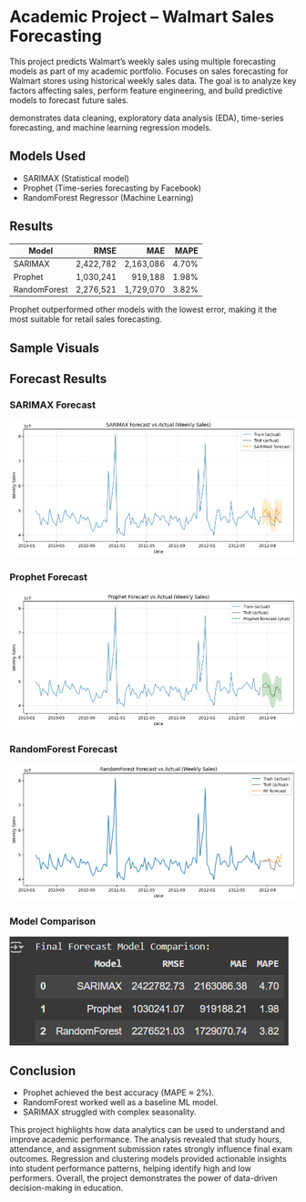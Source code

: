 # Academic Project – Walmart Sales Forecasting
This project predicts Walmart’s weekly sales using multiple forecasting models as part of my academic portfolio.
Focuses on sales forecasting for Walmart stores using historical weekly sales data. The goal is to analyze key factors affecting sales, perform feature engineering, and build predictive models to forecast future sales.

demonstrates data cleaning, exploratory data analysis (EDA), time-series forecasting, and machine learning regression models.

## Models Used
- SARIMAX (Statistical model)
- Prophet (Time-series forecasting by Facebook)
- RandomForest Regressor (Machine Learning)

## Results

| Model        | RMSE       | MAE        | MAPE   |
|--------------|-----------:|-----------:|-------:|
| SARIMAX      | 2,422,782  | 2,163,086  | 4.70%  |
| Prophet      | 1,030,241  |   919,188  | 1.98%  |
| RandomForest | 2,276,521  | 1,729,070  | 3.82%  |

Prophet outperformed other models with the lowest error, making it the most suitable for retail sales forecasting.

## Sample Visuals
## Forecast Results

### SARIMAX Forecast
![SARIMAX Forecast](images/sarimax_forecast.png)

### Prophet Forecast
![Prophet Forecast](images/prophet_forecast.png)

### RandomForest Forecast
![RandomForest Forecast](images/randomforest_forecast.png)

### Model Comparison
![Model Comparison](images/model_comparison.png)

## Conclusion
- Prophet achieved the best accuracy (MAPE ≈ 2%).  
- RandomForest worked well as a baseline ML model.  
- SARIMAX struggled with complex seasonality.

This project highlights how data analytics can be used to understand and improve academic performance. The analysis revealed that study hours, attendance, and assignment submission rates strongly influence final exam outcomes. Regression and clustering models provided actionable insights into student performance patterns, helping identify high and low performers. Overall, the project demonstrates the power of data-driven decision-making in education.

